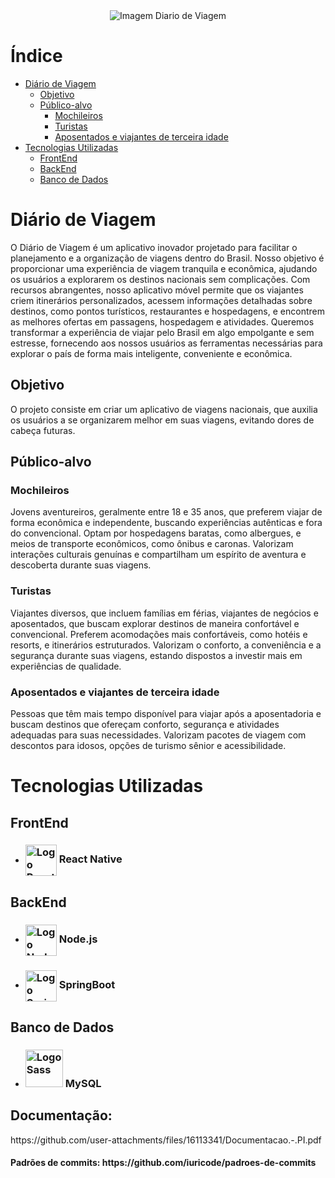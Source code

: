 <div align="center">
  <img src="https://i.imgur.com/kR3kZBs.png" alt="Imagem Diario de Viagem" />
</div>

# Índice

- [Diário de Viagem](#diário-de-viagem)
  * [Objetivo](#objetivo)
  * [Público-alvo](#público-alvo)
    * [Mochileiros](#mochileiros)
    * [Turistas](#turistas)
    * [Aposentados e viajantes de terceira idade](#aposentados-e-viajantes-de-terceira-idade)
- [Tecnologias Utilizadas](#tecnologias-utilizadas)
  * [FrontEnd](#frontend)
  * [BackEnd](#backend)
  * [Banco de Dados](#banco-de-dados)

# Diário de Viagem

O Diário de Viagem é um aplicativo inovador projetado para facilitar o planejamento 
e a organização de viagens dentro do Brasil. Nosso objetivo é proporcionar uma 
experiência de viagem tranquila e econômica, ajudando os usuários a explorarem os 
destinos nacionais sem complicações. Com recursos abrangentes, nosso aplicativo 
móvel permite que os viajantes criem itinerários personalizados, acessem informações 
detalhadas sobre destinos, como pontos turísticos, restaurantes e hospedagens, e 
encontrem as melhores ofertas em passagens, hospedagem e atividades. Queremos 
transformar a experiência de viajar pelo Brasil em algo empolgante e sem estresse, 
fornecendo aos nossos usuários as ferramentas necessárias para explorar o país de 
forma mais inteligente, conveniente e econômica.

  ## Objetivo

  O projeto consiste em criar um aplicativo de viagens nacionais, que auxilia os 
  usuários a se organizarem melhor em suas viagens, evitando dores de cabeça futuras.

  ## Público-alvo

  ### Mochileiros
  Jovens aventureiros, geralmente entre 18 e 35 anos, que preferem 
  viajar de forma econômica e independente, buscando experiências autênticas e fora 
  do convencional. Optam por hospedagens baratas, como albergues, e meios de 
  transporte econômicos, como ônibus e caronas. Valorizam interações culturais 
  genuínas e compartilham um espírito de aventura e descoberta durante suas viagens.

  ### Turistas
  Viajantes diversos, que incluem famílias em férias, viajantes de negócios 
  e aposentados, que buscam explorar destinos de maneira confortável e convencional. 
  Preferem acomodações mais confortáveis, como hotéis e resorts, e itinerários 
  estruturados. Valorizam o conforto, a conveniência e a segurança durante suas 
  viagens, estando dispostos a investir mais em experiências de qualidade.

  ### Aposentados e viajantes de terceira idade
  Pessoas que têm mais tempo 
  disponível para viajar após a aposentadoria e buscam destinos que ofereçam conforto, 
  segurança e atividades adequadas para suas necessidades. Valorizam pacotes de 
  viagem com descontos para idosos, opções de turismo sênior e acessibilidade. 

# Tecnologias Utilizadas

  ## FrontEnd
  - <h3><img width="50" alt="Logo React Native" src="https://i.imgur.com/71IIBh0.png" align="center"/> React Native</h3>

  ## BackEnd
  - <h3><img width="50" alt="Logo Node" src="https://i.imgur.com/SECFfH4.png" align="center"/> Node.js</h3>
  - <h3><img width="50" alt="Logo SpringBoot" src="https://i.imgur.com/uO2N8wI.png" align="center"/> SpringBoot</h3>

  ## Banco de Dados
  - <h3><img width="60" alt="Logo Sass" src="https://i.imgur.com/SZ9t17a.png" align="alt"/> MySQL</h3>

<h2>Documentação:</h2>
<p>https://github.com/user-attachments/files/16113341/Documentacao.-.PI.pdf</p>


<h4>Padrões de commits: https://github.com/iuricode/padroes-de-commits</h4>
